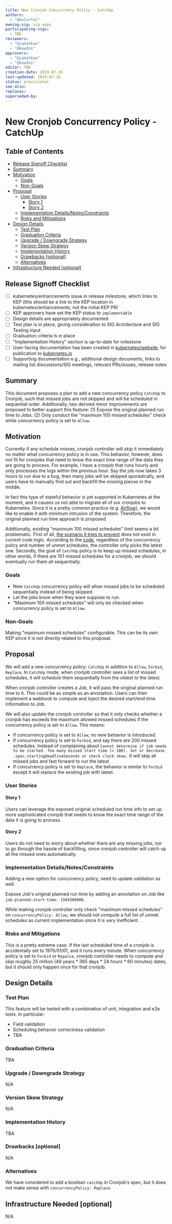 ```yaml
---
title: New Cronjob Concurrency Policy - CatchUp
authors:
  - "@kolorful"
owning-sig: sig-apps
participating-sigs:
  - TBD
reviewers:
  - "@janetkuo"
  - "@kow3ns"
approvers:
  - "@janetkuo"
  - "@kow3ns"
editor: TBD
creation-date: 2019-07-16
last-updated: 2019-07-16
status: provisional
see-also:
replaces:
superseded-by:
---
```


# New Cronjob Concurrency Policy - CatchUp

## Table of Contents
<!-- toc -->
- [Release Signoff Checklist](#release-signoff-checklist)
- [Summary](#summary)
- [Motivation](#motivation)
  - [Goals](#goals)
  - [Non-Goals](#non-goals)
- [Proposal](#proposal)
  - [User Stories](#user-stories)
    - [Story 1](#story-1)
    - [Story 2](#story-2)
  - [Implementation Details/Notes/Constraints](#implementation-detailsnotesconstraints)
  - [Risks and Mitigations](#risks-and-mitigations)
- [Design Details](#design-details)
  - [Test Plan](#test-plan)
  - [Graduation Criteria](#graduation-criteria)
  - [Upgrade / Downgrade Strategy](#upgrade--downgrade-strategy)
  - [Version Skew Strategy](#version-skew-strategy)
  - [Implementation History](#implementation-history)
  - [Drawbacks [optional]](#drawbacks-optional)
  - [Alternatives](#alternatives)
- [Infrastructure Needed [optional]](#infrastructure-needed-optional)
<!-- /toc -->

## Release Signoff Checklist

- [ ] kubernetes/enhancements issue in release milestone, which links to KEP (this should be a link to the KEP location in kubernetes/enhancements, not the initial KEP PR)
- [ ] KEP approvers have set the KEP status to `implementable`
- [ ] Design details are appropriately documented
- [ ] Test plan is in place, giving consideration to SIG Architecture and SIG Testing input
- [ ] Graduation criteria is in place
- [ ] "Implementation History" section is up-to-date for milestone
- [ ] User-facing documentation has been created in [kubernetes/website], for publication to [kubernetes.io]
- [ ] Supporting documentation e.g., additional design documents, links to mailing list discussions/SIG meetings, relevant PRs/issues, release notes

[kubernetes.io]: https://kubernetes.io/
[kubernetes/enhancements]: https://github.com/kubernetes/enhancements/issues
[kubernetes/kubernetes]: https://github.com/kubernetes/kubernetes
[kubernetes/website]: https://github.com/kubernetes/website

## Summary

This document proposes a plan to add a new concurrency policy `CatchUp` to Cronjob,
such that missed jobs are not skipped and will be scheduled in sequential order.
Additionally, two derived minor improvements are proposed to better support this feature: 
(1) Expose the original planned run time to Jobs.
(2) Only conduct the "maximum 100 missed schedules" check while concurrency policy is set to `Allow`.

## Motivation

Currently if any schedule misses, cronjob controller will skip it immediately no matter what concurrency policy is in use.
This behavior, however, does not fit for cronjobs that need to know the exact time range of the data they are going to process.
For example, I have a cronjob that runs hourly and only processes the logs within the previous hour.
Say the job now takes 3 hours to run due to a bug, then many jobs will be skipped sporadically,
and users have to manually find out and backfill the missing pieces in the middle.

In fact this type of stateful behavior is yet supported in Kubernetes at the moment,
and it causes us not able to migrate all of our cronjobs to Kubernetes.
Since it is a pretty common practice (e.g. [Airflow](https://airflow.apache.org/scheduler.html#backfill-and-catchup)),
we would like to enable it with minimum intrusion of the system. Therefore, the original planned run time approach is proposed.

Additionally, existing "maximum 100 missed schedules" limit seems a bit problematic.
First of all, [the scenario it tries to prevent](https://github.com/kubernetes/kubernetes/blob/master/pkg/controller/cronjob/utils.go#L131)
does not exist in current code logic. According to the [code](https://github.com/kubernetes/kubernetes/blob/master/pkg/controller/cronjob/cronjob_controller.go#L280),
regardless of the concurrency policy and number of unmet schedules,
the controller only picks the latest one. Secondly, the goal of `CatchUp` policy is to keep up missed schedules,
in other words, if there are 101 missed schedules for a cronjob, we should eventually run them all sequentially.

### Goals

* New `CatchUp` concurrency policy will allow missed jobs to be scheduled sequentially instead of being skipped.
* Let the jobs know when they ware suppose to run.
* "Maximum 100 missed schedules" will only be checked when concurrency policy is set to `Allow`.

### Non-Goals

Making "maximum missed schedules" configurable. This can be its own KEP since it is not directly related to this proposal.

## Proposal

We will add a new concurrency policy: `CatchUp` in addition to `Allow`, `Forbid`, `Replace`. In `CatchUp` mode,
when cronjob controller sees a list of missed schedules, it will schedule them sequentially from the oldest to the latest.

When cronjob controller creates a Job, it will pass the original planned run time to it. This could be as simple as an annotation.
Users can then implement a webhook to compute and inject the desired start/end time information to Job.


We will also update the cronjob controller so that it only checks
whether a cronjob has exceeds the maximum allowed missed schedules if the concurrency policy is set to `Allow`.
This means:
* If concurrency policy is set to `Allow`, no new behavior is introduced.
* If concurrency policy is set to `Forbid`, and say there are 200 missed schedules.
Instead of complaining about `Cannot determine if job needs to be started. Too many missed start time (> 100). Set or decrease .spec.startingDeadlineSeconds or check clock skew.`
It will skip all missed jobs and fast forward to run the latest.
* If concurrency policy is set to `Replace`, the behavior is similar to `Forbid` except it will replace the existing job with latest.

### User Stories

#### Story 1
Users can leverage the exposed original scheduled run time info to set up more sophisticated cronjob that needs to know
the exact time range of the data it is going to process.

#### Story 2
Users do not need to worry about whether there are any missing jobs, nor to go through the hassle of backfilling, 
since cronjob controller will catch up all the missed ones automatically.

### Implementation Details/Notes/Constraints

Adding a new option for concurrency policy, need to update validation as well.

Expose Job's original planned run time by adding an annotation on Job like `job-planned-start-time: 1564309800`.

While making cronjob controller only check "maximum missed schedules" on `concurrencyPolicy: Allow`,
we should not compute a full list of unmet schedules as current implementation since it is very inefficient.

### Risks and Mitigations
This is a pretty extreme case. If the last scheduled time of a cronjob is accidentally set to 1970/01/01, and it runs every minute.
When concurrency policy is set to `Forbid` or `Repalce`,
cronjob controller needs to compute and skip roughly 25 million (49 years * 365 days * 24 hours * 60 minutes) dates,
but it should only happen once for that cronjob.

## Design Details

### Test Plan

This feature will be tested with a combination of unit, integration and e2e
tests. In particular:

* Field validation
* Scheduling behavior correctness validation
* TBA

### Graduation Criteria
TBA

### Upgrade / Downgrade Strategy
N/A

### Version Skew Strategy
N/A

### Implementation History
TBA

### Drawbacks [optional]
N/A

### Alternatives

We have considered to add a boolean `catchUp` in Cronjob's spec, but it does not make sense with `concurrencyPolicy: Replace`.

## Infrastructure Needed [optional]
N/A
